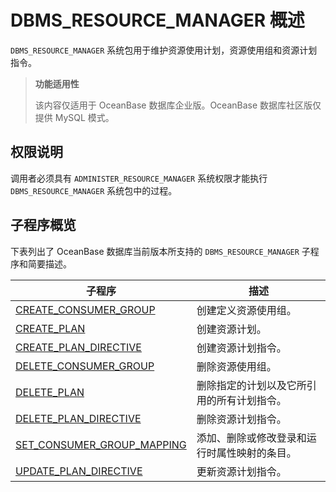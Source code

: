 # DBMS_RESOURCE_MANAGER 概述 

`DBMS_RESOURCE_MANAGER` 系统包用于维护资源使用计划，资源使用组和资源计划指令。

>**功能适用性**
>
>该内容仅适用于 OceanBase 数据库企业版。OceanBase 数据库社区版仅提供 MySQL 模式。

## 权限说明 

调用者必须具有 `ADMINISTER_RESOURCE_MANAGER` 系统权限才能执行 `DBMS_RESOURCE_MANAGER` 系统包中的过程。

## 子程序概览 

下表列出了 OceanBase 数据库当前版本所支持的 `DBMS_RESOURCE_MANAGER` 子程序和简要描述。

|                                   子程序                                 |           描述           |
|--------------------------------------------------------------------------|------------------------|
| [CREATE_CONSUMER_GROUP](2.CREATE_CONSUMER_GROUP.md)      | 创建定义资源使用组。             |
| [CREATE_PLAN](3.CREATE_PLAN.md)                | 创建资源计划。                |
| [CREATE_PLAN_DIRECTIVE](4.CREATE_PLAN_DIRECTIVE.md)      | 创建资源计划指令。              |
| [DELETE_CONSUMER_GROUP](5.DELETE_CONSUMER_GROUP.md)      | 删除资源使用组。               |
| [DELETE_PLAN](6.DELETE_PLAN.md)                | 删除指定的计划以及它所引用的所有计划指令。  |
| [DELETE_PLAN_DIRECTIVE](7.DELETE_PLAN_DIRECTIVE.md)      | 删除资源计划指令。              |
| [SET_CONSUMER_GROUP_MAPPING](8.SET_CONSUMER_GROUP_MAPPING.md) | 添加、删除或修改登录和运行时属性映射的条目。 |
| [UPDATE_PLAN_DIRECTIVE](9.UPDATE_PLAN_DIRECTIVE.md)      | 更新资源计划指令。              |


